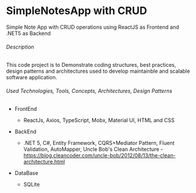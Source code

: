 # SimpleNotesApp with CRUD
Simple Note App with CRUD operations using ReactJS as Frontend and .NET5 as Backend 

###### Description
This code project is to Demonstrate coding structures, best practices, design patterns and architectures used to develop maintainble and scalable software application.

###### Used Technologies, Tools, Concepts, Architectures, Design Patterns
- FrontEnd
  - ReactJs, Axios, TypeScript, Mobx, Material UI, HTML and CSS
  
- BackEnd
  - .NET 5, C#, Entity Framework, CQRS+Mediator Pattern, Fluent Validation, AutoMapper, Uncle Bob's Clean Architecture - https://blog.cleancoder.com/uncle-bob/2012/08/13/the-clean-architecture.html

- DataBase
  - SQLite
